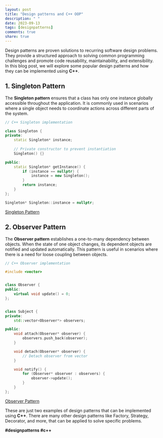 ```yaml
---
layout: post
title: "Design patterns and C++ OOP"
description: " "
date: 2023-09-13
tags: [designpatterns]
comments: true
share: true
---
```


Design patterns are proven solutions to recurring software design problems. They provide a structured approach to solving common programming challenges and promote code reusability, maintainability, and extensibility. In this blog post, we will explore some popular design patterns and how they can be implemented using **C++**.

## 1. Singleton Pattern

The **Singleton pattern** ensures that a class has only one instance globally accessible throughout the application. It is commonly used in scenarios where a single object needs to coordinate actions across different parts of the system.

```cpp
// C++ Singleton implementation

class Singleton {
private:
    static Singleton* instance;
    
    // Private constructor to prevent instantiation
    Singleton() {}

public:
    static Singleton* getInstance() {
        if (instance == nullptr) {
            instance = new Singleton();
        }
        return instance;
    }
};

Singleton* Singleton::instance = nullptr;
```
[Singleton Pattern](https://en.wikipedia.org/wiki/Singleton_pattern)

## 2. Observer Pattern

The **Observer pattern** establishes a one-to-many dependency between objects. When the state of one object changes, its dependent objects are notified and updated automatically. This pattern is useful in scenarios where there is a need for loose coupling between objects.

```cpp
// C++ Observer implementation

#include <vector>


class Observer {
public:
    virtual void update() = 0;
};


class Subject {
private:
    std::vector<Observer*> observers;

public:
    void attach(Observer* observer) {
        observers.push_back(observer);
    }

    void detach(Observer* observer) {
        // Detach observer from vector
    }

    void notify() {
        for (Observer* observer : observers) {
            observer->update();
        }
    }
};
```
[Observer Pattern](https://en.wikipedia.org/wiki/Observer_pattern)

These are just two examples of design patterns that can be implemented using **C++**. There are many other design patterns like Factory, Strategy, Decorator, and more, that can be applied to solve specific problems.

**#designpatterns #c++**